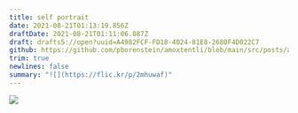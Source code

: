 ```yaml
---
title: self portrait
date: 2021-08-21T01:13:19.856Z
draftDate: 2021-08-21T01:11:06.887Z
draft: drafts5://open?uuid=A4982FCF-FD18-4024-81E8-2680F4D022C7
github: https://github.com/pborenstein/amoxtentli/blob/main/src/posts/a4982fcf-fd18-4024-81e8-2680f4d022c7.md
trim: true
newlines: false
summary: "![](https://flic.kr/p/2mhuwaf)"
---
```



![](https://flic.kr/p/2mhuwaf)
